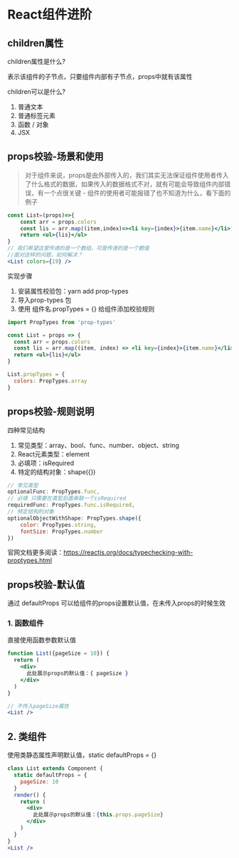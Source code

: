 # React组件进阶
## children属性
children属性是什么?

表示该组件的子节点，只要组件内部有子节点，props中就有该属性

children可以是什么?
1. 普通文本
2. 普通标签元素
3. 函数 / 对象
4. JSX

## props校验-场景和使用
>对于组件来说，props是由外部传入的，我们其实无法保证组件使用者传入了什么格式的数据，如果传入的数据格式不对，就有可能会导致组件内部错误，有一个点很关键 - 组件的使用者可能报错了也不知道为什么，看下面的例子
```jsx
const List=(props)=>{
    const arr = props.colors
    const lis = arr.map((item,index)=><li key={index}>{item.name}</li>)
    return <ul>{lis}</ul>
}
// 我们希望这里传递的是一个数组，可是传递的是一个数值
//面对这样的问题，如何解决？
<List colors={19} />
```
实现步骤
1. 安装属性校验包：yarn add prop-types
2. 导入prop-types 包
3. 使用 组件名.propTypes = {} 给组件添加校验规则
```jsx
import PropTypes from 'prop-types'

const List = props => {
  const arr = props.colors
  const lis = arr.map((item, index) => <li key={index}>{item.name}</li>)
  return <ul>{lis}</ul>
}

List.propTypes = {
  colors: PropTypes.array
}
```
## props校验-规则说明
四种常见结构
1. 常见类型：array、bool、func、number、object、string
2. React元素类型：element
3. 必填项：isRequired
4. 特定的结构对象：shape({})
```jsx
// 常见类型
optionalFunc: PropTypes.func,
// 必填 只需要在类型后面串联一个isRequired
requiredFunc: PropTypes.func.isRequired,
// 特定结构的对象
optionalObjectWithShape: PropTypes.shape({
	color: PropTypes.string,
	fontSize: PropTypes.number
})
```
官网文档更多阅读：https://reactjs.org/docs/typechecking-with-proptypes.html
## props校验-默认值
通过 defaultProps 可以给组件的props设置默认值，在未传入props的时候生效
### 1. 函数组件
直接使用函数参数默认值
```jsx
function List({pageSize = 10}) {
  return (
    <div>
      此处展示props的默认值：{ pageSize }
    </div>
  )
}

// 不传入pageSize属性
<List />
```
## 2. 类组件
使用类静态属性声明默认值，static defaultProps = {}
```jsx
class List extends Component {
  static defaultProps = {
    pageSize: 10
  }
  render() {
    return (
      <div>
        此处展示props的默认值：{this.props.pageSize}
      </div>
    )
  }
}
<List />
```